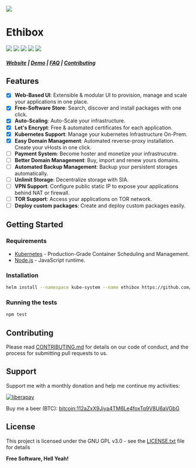 ![](https://raw.githubusercontent.com/ston3o/ethibox/master/.github/background.jpg)

# Ethibox

[![](https://img.shields.io/github/tag/ston3o/ethibox.svg?label=version&style=flat-square&colorA=0d7377&colorB=44c2c7)](https://github.com/ston3o/ethibox/releases)
[![](https://img.shields.io/badge/license-GPL%20v3%2B-yellow.svg?style=flat-square&colorA=0d7377&colorB=44c2c7)](https://raw.githubusercontent.com/ston3o/ethibox/master/LICENSE.txt)
[![](https://img.shields.io/travis/ston3o/ethibox.svg?style=flat-square&colorA=0d7377&colorB=44c2c7)](https://travis-ci.org/ston3o/ethibox/branches)
[![](https://img.shields.io/codeclimate/maintainability/ston3o/ethibox.svg?style=flat-square&colorA=0d7377&colorB=44c2c7)](https://codeclimate.com/github/ston3o/ethibox)
[![](https://img.shields.io/badge/donate-liberapay-blue.svg?style=flat-square&colorA=0d7377&colorB=44c2c7)](https://liberapay.com/ston3o/donate)

##### [Website](https://ethibox.fr) | [Demo](https://demo.ethibox.fr) | [FAQ](https://ethibox.fr/faq) | [Contributing](https://github.com/ston3o/ethibox/blob/master/.github/CONTRIBUTING.md)

## Features

* [x] **Web-Based UI**: Extensible & modular UI to provision, manage and scale your applications in one place.
* [x] **Free-Software Store**: Search, discover and install packages with one click.
* [x] **Auto-Scaling**: Auto-Scale your infrastructure.
* [x] **Let's Encrypt**: Free & automated certificates for each application.
* [x] **Kubernetes Support**: Manage your kubernetes Infrastructure On-Prem.
* [x] **Easy Domain Management**: Automated reverse-proxy installation. Create your vHosts in one click.
* [ ] **Payment System**: Become hoster and monetize your infrastrucutre.
* [ ] **Better Domain Management**: Buy, import and renew yours domains.
* [ ] **Automated Backup Management**: Backup your persistent storages automatically.
* [ ] **Unlimit Storage**: Decentralize storage with SIA.
* [ ] **VPN Support**: Configure public static IP to expose your applications behind NAT or firewall.
* [ ] **TOR Support**: Access your applications on TOR network.
* [ ] **Deploy custom packages**: Create and deploy custom packages easily.

## Getting Started

### Requirements

* [Kubernetes](https://github.com/kubernetes/kubernetes) - Production-Grade Container Scheduling and Management.
* [Node.js](https://github.com/nodejs/node) - JavaScript runtime.

### Installation

```bash
helm install --namespace kube-system --name ethibox https://github.com/ston3o/ethibox/raw/master/charts/packages/ethibox-0.1.0.tgz
```

### Running the tests

```bash
npm test
```

## Contributing

Please read [CONTRIBUTING.md](https://github.com/ston3o/ethibox/blob/master/.github/CONTRIBUTING.md) for details on our code of conduct, and the process for submitting pull requests to us.

## Support

Support me with a monthly donation and help me continue my activities:

[![liberapay](https://liberapay.com/assets/widgets/donate.svg)](https://liberapay.com/ston3o/donate)

Buy me a beer (BTC): [bitcoin:112aZxX9Jiya4TM6Le4foxTq9V8U6aVGbG](112aZxX9Jiya4TM6Le4foxTq9V8U6aVGbG)

## License

This project is licensed under the GNU GPL v3.0 - see the [LICENSE.txt](https://raw.githubusercontent.com/ston3o/ethibox/master/LICENSE.txt) file for details

**Free Software, Hell Yeah!**
